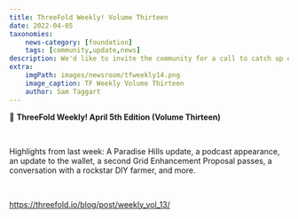 ```yaml
---
title: ThreeFold Weekly! Volume Thirteen 
date: 2022-04-05
taxonomies:
    news-category: [foundation]
    tags: [community,update,news]
description: We'd like to invite the community for a call to catch up on all things ThreeFold next Tuesday April 19th.
extra:
    imgPath: images/newsroom/tfweekly14.png
    image_caption: TF Weekly Volume Thirteen
    author: Sam Taggart
---
```



📰 **ThreeFold Weekly! April 5th Edition (Volume Thirteen)**

<br/>

Highlights from last week: A Paradise Hills update, a podcast appearance, an update to the wallet, a second Grid Enhancement Proposal passes, a conversation with a rockstar DIY farmer, and more.

<br/>

https://threefold.io/blog/post/weekly_vol_13/
